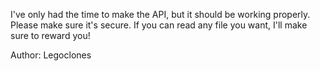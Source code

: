 I've only had the time to make the API, but it should be working properly. Please make sure it's secure. If you can read any file you want, I'll make sure to reward you!

Author: Legoclones
